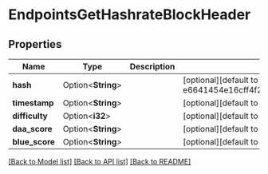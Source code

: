 # EndpointsGetHashrateBlockHeader

## Properties

| Name           | Type               | Description | Notes                                                                                   |
| -------------- | ------------------ | ----------- | --------------------------------------------------------------------------------------- |
| **hash**       | Option<**String**> |             | [optional][default to e6641454e16cff4f232b899564eeaa6e480b66069d87bee6a2b2476e63fcd887] |
| **timestamp**  | Option<**String**> |             | [optional][default to 1656450648874]                                                    |
| **difficulty** | Option<**i32**>    |             | [optional][default to 1212312312]                                                       |
| **daa_score**  | Option<**String**> |             | [optional][default to 19984482]                                                         |
| **blue_score** | Option<**String**> |             | [optional][default to 18483232]                                                         |

[[Back to Model list]](../README.md#documentation-for-models) [[Back to API list]](../README.md#documentation-for-api-endpoints) [[Back to README]](../README.md)
